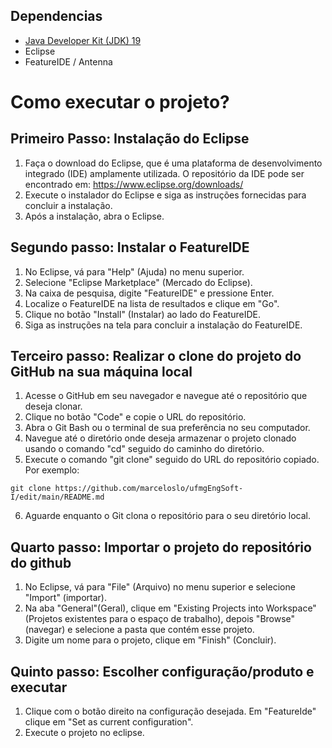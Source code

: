## Dependencias

- [Java Developer Kit (JDK) 19](https://www.oracle.com/java/technologies/javase/jdk19-archive-downloads.html)
- Eclipse
- FeatureIDE / Antenna

# Como executar o projeto?

## Primeiro Passo: Instalação do Eclipse
1. Faça o download do Eclipse, que é uma plataforma de desenvolvimento integrado (IDE) amplamente utilizada. O repositório da IDE pode ser encontrado em: https://www.eclipse.org/downloads/
2. Execute o instalador do Eclipse e siga as instruções fornecidas para concluir a instalação.
3. Após a instalação, abra o Eclipse.

## Segundo passo: Instalar o FeatureIDE

1. No Eclipse, vá para "Help" (Ajuda) no menu superior.
2. Selecione "Eclipse Marketplace" (Mercado do Eclipse).
3. Na caixa de pesquisa, digite "FeatureIDE" e pressione Enter.
4. Localize o FeatureIDE na lista de resultados e clique em "Go".
5. Clique no botão "Install" (Instalar) ao lado do FeatureIDE.
6. Siga as instruções na tela para concluir a instalação do FeatureIDE.

## Terceiro passo: Realizar o clone do projeto do GitHub na sua máquina local
1. Acesse o GitHub em seu navegador e navegue até o repositório que deseja clonar.
2. Clique no botão "Code" e copie o URL do repositório.
3. Abra o Git Bash ou o terminal de sua preferência no seu computador.
4. Navegue até o diretório onde deseja armazenar o projeto clonado usando o comando "cd" seguido do caminho do diretório.
5. Execute o comando "git clone" seguido do URL do repositório copiado. Por exemplo:
```
git clone https://github.com/marceloslo/ufmgEngSoft-I/edit/main/README.md
```
6. Aguarde enquanto o Git clona o repositório para o seu diretório local.

## Quarto passo: Importar o projeto do repositório do github
1. No Eclipse, vá para "File" (Arquivo) no menu superior e selecione "Import" (importar).
2. Na aba "General"(Geral), clique em "Existing Projects into Workspace"(Projetos existentes para o espaço de trabalho), depois "Browse"(navegar) e selecione a pasta que contém esse projeto.
3. Digite um nome para o projeto, clique em "Finish" (Concluir).

## Quinto passo: Escolher configuração/produto e executar
1. Clique com o botão direito na configuração desejada. Em "FeatureIde" clique em "Set as current configuration".
2. Execute o projeto no eclipse. 
